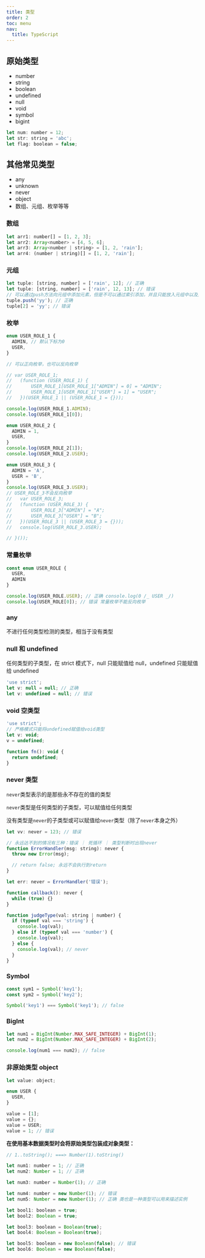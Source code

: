 ```yaml
---
title: 类型
order: 2
toc: menu
nav:
  title: TypeScript
---
```


## 原始类型

- number
- string
- boolean
- undefined
- null
- void
- symbol
- bigint

```javascript
let num: number = 12;
let str: string = 'abc';
let flag: boolean = false;
```

## 其他常见类型

- any
- unknown
- never
- object
- 数组、元组、枚举等等

### 数组

```javascript
let arr1: number[] = [1, 2, 3];
let arr2: Array<number> = [4, 5, 6];
let arr3: Array<number | string> = [1, 2, 'rain'];
let arr4: (number | string)[] = [1, 2, 'rain'];
```

### 元组

```javascript
let tuple: [string, number] = ['rain', 12]; // 正确
let tuple: [string, number] = ['rain', 12, 13]; // 错误
// 可以通过push方法向元组中添加元素，但是不可以通过索引添加，并且只能放入元组中以及声明过的类型
tuple.push('yy'); // 正确
tuple[2] = 'yy'; // 错误
```

### 枚举

```javascript
enum USER_ROLE_1 {
  ADMIN, // 默认下标为0
  USER,
}

// 可以正向枚举，也可以反向枚举

// var USER_ROLE_1;
//   (function (USER_ROLE_1) {
//       USER_ROLE_1[USER_ROLE_1["ADMIN"] = 0] = "ADMIN";
//       USER_ROLE_1[USER_ROLE_1["USER"] = 1] = "USER";
//   })(USER_ROLE_1 || (USER_ROLE_1 = {}));

console.log(USER_ROLE_1.ADMIN);
console.log(USER_ROLE_1[0]);

enum USER_ROLE_2 {
  ADMIN = 1,
  USER,
}
console.log(USER_ROLE_2[1]);
console.log(USER_ROLE_2.USER);

enum USER_ROLE_3 {
  ADMIN = 'A',
  USER = 'B',
}
console.log(USER_ROLE_3.USER);
// USER_ROLE_3不会反向枚举
//   var USER_ROLE_3;
//   (function (USER_ROLE_3) {
//       USER_ROLE_3["ADMIN"] = "A";
//       USER_ROLE_3["USER"] = "B";
//   })(USER_ROLE_3 || (USER_ROLE_3 = {}));
//   console.log(USER_ROLE_3.USER);

// }());
```

### 常量枚举

```javascript
const enum USER_ROLE {
  USER,
  ADMIN
}

console.log(USER_ROLE.USER); // 正确 console.log(0 /_ USER _/)
console.log(USER_ROLE[0]); // 错误 常量枚举不能反向枚举
```

### any

不进行任何类型检测的类型，相当于没有类型

### null 和 undefined

任何类型的子类型，在 strict 模式下，null 只能赋值给 null，undefined 只能赋值给 undefined

```javascript
'use strict';
let v: null = null; // 正确
let v: undefined = null; // 错误
```

### void 空类型

```javascript
'use strict';
// 严格模式只能将undefined赋值给void类型
let v: void;
v = undefined;

function fn(): void {
  return undefined;
}
```

### never 类型

`never`类型表示的是那些永不存在的值的类型

`never`类型是任何类型的子类型，可以赋值给任何类型

没有类型是`never`的子类型或可以赋值给`never`类型（除了`never`本身之外）

```javascript
let vv: never = 123; // 错误

// 永远达不到的情况有三种：错误 ｜ 死循环 ｜ 类型判断时出现never
function ErrorHandler(msg: string): never {
  throw new Error(msg);

  // return false; 永远不会执行到return
}

let err: never = ErrorHandler('错误');

function callback(): never {
  while (true) {}
}

function judgeType(val: string | number) {
  if (typeof val === 'string') {
    console.log(val);
  } else if (typeof val === 'number') {
    console.log(val);
  } else {
    console.log(val); // never
  }
}
```

### Symbol

```javascript
const sym1 = Symbol('key1');
const sym2 = Symbol('key2');

Symbol('key1') === Symbol('key1'); // false
```

### BigInt

```javascript
let num1 = BigInt(Number.MAX_SAFE_INTEGER) + BigInt(1);
let num2 = BigInt(Number.MAX_SAFE_INTEGER) + BigInt(2);

console.log(num1 === num2); // false
```

### 非原始类型 object

```javascript
let value: object;

enum USER {
  USER,
}

value = [1];
value = {};
value = USER;
value = 1; // 错误
```

**在使用基本数据类型时会将原始类型包装成对象类型：**

```javascript
// 1..toString(); ===> Number(1).toString()

let num1: number = 1; // 正确
let num2: Number = 1; // 正确

let num3: number = Number(1); // 正确

let num4: number = new Number(1); // 错误
let num5: Number = new Number(1); // 正确 类也是一种类型可以用来描述实例

let bool1: boolean = true;
let bool2: Boolean = true;

let bool3: boolean = Boolean(true);
let bool4: Boolean = Boolean(true);

let bool5: boolean = new Boolean(false); // 错误
let bool6: Boolean = new Boolean(false);
```
